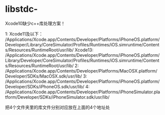 # libstdc-
Xcode10缺少c++库处理方案！

1:
Xcode11及以下： /Applications/Xcode.app/Contents/Developer/Platforms/iPhoneOS.platform/Developer/Library/CoreSimulator/Profiles/Runtimes/iOS.simruntime/Contents/Resources/RuntimeRoot/usr/lib/
Xcode13:
/Applications/Xcode.app/Contents/Developer/Platforms/iPhoneOS.platform/Library/Developer/CoreSimulator/Profiles/Runtimes/iOS.simruntime/Contents/Resources/RuntimeRoot/usr/lib/
2:
/Applications/Xcode.app/Contents/Developer/Platforms/MacOSX.platform/Developer/SDKs/MacOSX.sdk/usr/lib/
3:
/Applications/Xcode.app/Contents/Developer/Platforms/iPhoneOS.platform/Developer/SDKs/iPhoneOS.sdk/usr/lib/
4:
/Applications/Xcode.app/Contents/Developer/Platforms/iPhoneSimulator.platform/Developer/SDKs/iPhoneSimulator.sdk/usr/lib/


把4个文件夹里的库文件分别对应放在上面的4个地址处
